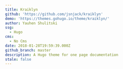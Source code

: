 ```yaml
---
title: Kraiklyn
github: 'https://github.com/jsnjack/kraiklyn'
demo: 'https://themes.gohugo.io/theme/kraiklyn/'
author: Yauhen Shulitski
ssg:
  - Hugo
cms:
  - No Cms
date: 2018-01-28T19:59:39.000Z
github_branch: master
description: A Hugo theme for one page documentation
stale: false
---
```

